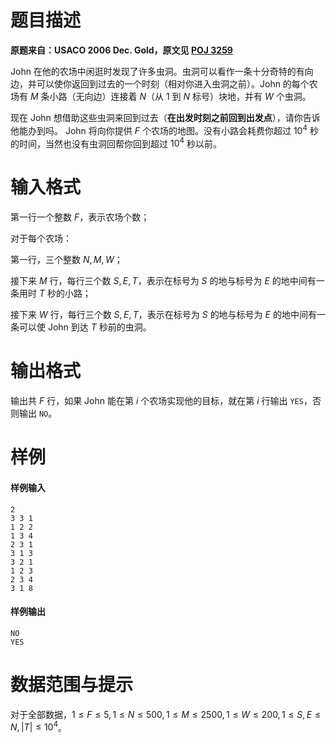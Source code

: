 
# 题目描述

**原题来自：USACO 2006 Dec. Gold，原文见 [POJ 3259](http://poj.org/problem?id=3259)**

John 在他的农场中闲逛时发现了许多虫洞。虫洞可以看作一条十分奇特的有向边，并可以使你返回到过去的一个时刻（相对你进入虫洞之前）。John 的每个农场有 $M$ 条小路（无向边）连接着 $N$（从 $1$ 到 $N$ 标号）块地，并有 $W$ 个虫洞。

现在 John 想借助这些虫洞来回到过去（**在出发时刻之前回到出发点**），请你告诉他能办到吗。 John 将向你提供 $F$ 个农场的地图。没有小路会耗费你超过 $10^4$ 秒的时间，当然也没有虫洞回帮你回到超过 $10^4$ 秒以前。

# 输入格式

第一行一个整数 $F$，表示农场个数；

对于每个农场：

第一行，三个整数 $N, M, W$；

接下来 $M$ 行，每行三个数 $S, E, T$，表示在标号为 $S$ 的地与标号为 $E$ 的地中间有一条用时 $T$ 秒的小路；

接下来 $W$ 行，每行三个数 $S, E, T$，表示在标号为 $S$ 的地与标号为 $E$ 的地中间有一条可以使 John 到达 $T$ 秒前的虫洞。

# 输出格式

输出共 $F$ 行，如果 John 能在第 $i$ 个农场实现他的目标，就在第 $i$ 行输出 `YES`，否则输出 `NO`。

# 样例

#### 样例输入
```plain
2
3 3 1
1 2 2
1 3 4
2 3 1
3 1 3
3 2 1
1 2 3
2 3 4
3 1 8
```
#### 样例输出
```plain
NO
YES
```

# 数据范围与提示

对于全部数据，$1\le F\le 5,1\le N\le 500,1\le M\le 2500,1\le W\le 200,1\le S,E\le N,|T|\le 10^4$。


